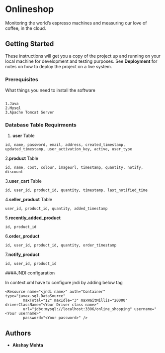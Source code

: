 # Onlineshop

Monitoring the world’s espresso machines and measuring our love of coffee, in the cloud.

## Getting Started

These instructions will get you a copy of the project up and running on your local machine for development and testing purposes. See **Deployment** for notes on how to deploy the project on a live system.

### Prerequisites

What things you need to install the software 

```

1.Java
2.Mysql
3.Apache Tomcat Server

```
### Database Table Requirments

1. **user** Table
````
id, name, password, email, address, created_timestamp, updated_timestamp, user_activation_key, active, user_type
````
2.**product** Table
````
id, name, cost, colour, imageurl, timestamp, quantity, notify, discount
````
3.**user_cart** Table
````
id, user_id, product_id, quantity, timestamp, last_notified_time
````

4.**seller_product** Table
````
user_id, product_id, quantity, added_timestamp
````
5.**recently_added_product**
````
id, product_id
````
6.**order_product**
````
id, user_id, product_id, quantity, order_timestamp
````
7.**notify_product**
````
id, user_id, product_id
````

####JNDI configaration 

In context.xml have to configure jndi by adding below tag
````
<Resource name="<jndi name>" auth="Container" type="javax.sql.DataSource"
		maxTotal="12" maxIdle="3" maxWaitMillis="20000" driverClassName="<Your Driver class name>"
		url="jdbc:mysql://localhost:3306/online_shopping" username="<Your username>"
		password="<Your password>" />

````

## Authors

* **Akshay Mehta** 




